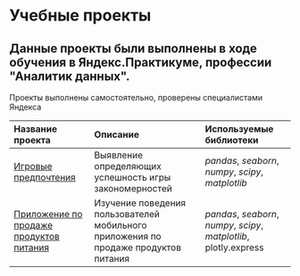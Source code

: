 # Учебные проекты 

## Данные проекты были выполнены в ходе обучения в Яндекс.Практикуме, профессии "Аналитик данных".

Проекты выполнены самостоятельно, проверены специалистами Яндекса

| Название проекта | Описание | Используемые библиотеки | 
| :---------------------- | :---------------------- | :---------------------- |
| [Игровые предпочтения](1_project_games) | Выявление определяющих успешность игры закономерностей| *pandas*, *seaborn*, *numpy*, *scipy*, *matplotlib* |
| [Приложение по продаже продуктов питания](2_food_market) |  Изучение поведения пользователей мобильного приложения по продаже продуктов питания| *pandas*, *seaborn*, *numpy*, *scipy*, *matplotlib*, plotly.express |
